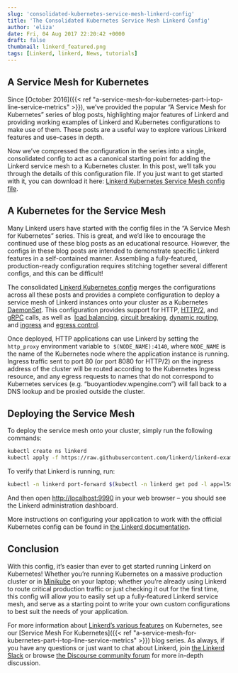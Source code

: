 ```yaml
---
slug: 'consolidated-kubernetes-service-mesh-linkerd-config'
title: 'The Consolidated Kubernetes Service Mesh Linkerd Config'
author: 'eliza'
date: Fri, 04 Aug 2017 22:20:42 +0000
draft: false
thumbnail: linkerd_featured.png
tags: [Linkerd, linkerd, News, tutorials]
---
```


## A Service Mesh for Kubernetes

Since [October 2016]({{< ref
"a-service-mesh-for-kubernetes-part-i-top-line-service-metrics" >}}), we’ve
provided the popular “A Service Mesh for Kubernetes” series of blog posts,
highlighting major features of Linkerd and providing working examples of Linkerd
and Kubernetes configurations to make use of them. These posts are a useful way
to explore various Linkerd features and use-cases in depth.

Now we’ve compressed the configuration in the series into a single, consolidated
config to act as a canonical starting point for adding the Linkerd service mesh
to a Kubernetes cluster. In this post, we’ll talk you through the details of
this configuration file. If you just want to get started with it, you can
download it here: [Linkerd Kubernetes Service Mesh config
file](https://github.com/linkerd/linkerd-examples/blob/master/k8s-daemonset/k8s/servicemesh.yml).

## A Kubernetes for the Service Mesh

Many Linkerd users have started with the config files in the “A Service Mesh for
Kubernetes” series. This is great, and we’d like to encourage the continued use
of these blog posts as an educational resource. However, the configs in these
blog posts are intended to demonstrate specific Linkerd features in a
self-contained manner. Assembling a fully-featured, production-ready
configuration requires stitching together several different configs, and this
can be difficult!

The consolidated [Linkerd Kubernetes
config](https://github.com/linkerd/linkerd-examples/blob/master/k8s-daemonset/k8s/servicemesh.yml)
merges the configurations across all these posts and provides a complete
configuration to deploy a service mesh of Linkerd instances onto your cluster as
a Kubernetes
[DaemonSet](https://kubernetes.io/docs/concepts/workloads/controllers/daemonset/).
This configuration provides support for HTTP,
[HTTP/2](https://buoyant.io/2017/01/10/http2-grpc-and-linkerd/), and
[gRPC](https://buoyant.io/2017/04/19/a-service-mesh-for-kubernetes-part-ix-grpc-for-fun-and-profit/)
calls, as well as  [load
balancing](https://buoyant.io/2016/03/16/beyond-round-robin-load-balancing-for-latency/),
[circuit
breaking](https://buoyant.io/2017/01/13/making-microservices-more-resilient-with-circuit-breaking/),
[dynamic
routing](https://buoyant.io/2016/11/04/a-service-mesh-for-kubernetes-part-iv-continuous-deployment-via-traffic-shifting/),
and
[ingress](https://buoyant.io/2017/04/06/a-service-mesh-for-kubernetes-part-viii-linkerd-as-an-ingress-controller/)
and [egress
control](https://buoyant.io/2017/06/20/a-service-mesh-for-kubernetes-part-xi-egress/).

Once deployed, HTTP applications can use Linkerd by setting the
`http_proxy` environment variable to  `$(NODE_NAME):4140`, where `NODE_NAME` is
the name of the Kubernetes node where the application instance is running.
Ingress traffic sent to port 80 (or port 8080 for HTTP/2) on the ingress address
of the cluster will be routed according to the Kubernetes Ingress resource, and
any egress requests to names that do not correspond to Kubernetes services (e.g.
“buoyantiodev.wpengine.com”) will fall back to a DNS lookup and be proxied
outside the cluster.

## Deploying the Service Mesh

To deploy the service mesh onto your cluster, simply run the following commands:

```bash
kubectl create ns linkerd
kubectl apply -f https://raw.githubusercontent.com/linkerd/linkerd-examples/master/k8s-daemonset/k8s/servicemesh.yml
```

To verify that Linkerd is running, run:

```bash
kubectl -n linkerd port-forward $(kubectl -n linkerd get pod -l app=l5d -o jsonpath='{.items[0].metadata.name}') 9990 &
```

And then open [http://localhost:9990](http://localhost:9990) in your web browser
– you should see the Linkerd administration dashboard.

More instructions on configuring your application to work with the official
Kubernetes config can be found in [the Linkerd
documentation](https://linkerd.io/getting-started/k8s/).

## Conclusion

With this config, it’s easier than ever to get started running Linkerd on
Kubernetes! Whether you’re running Kubernetes on a massive production cluster or
in [Minikube](https://github.com/kubernetes/minikube) on your laptop; whether
you’re already using Linkerd to route critical production traffic or just
checking it out for the first time, this config will allow you to easily set up
a fully-featured Linkerd service mesh, and serve as a starting point to write
your own custom configurations to best suit the needs of your application.

For more information about [Linkerd’s various
features](https://linkerd.io/features/index.html) on Kubernetes, see our
[Service Mesh For Kubernetes]({{< ref
"a-service-mesh-for-kubernetes-part-i-top-line-service-metrics" >}}) blog
series. As always, if you have any questions or just want to chat about Linkerd,
join [the Linkerd Slack](http://slack.linkerd.io/) or browse [the Discourse
community forum](https://discourse.linkerd.io) for more in-depth discussion.
